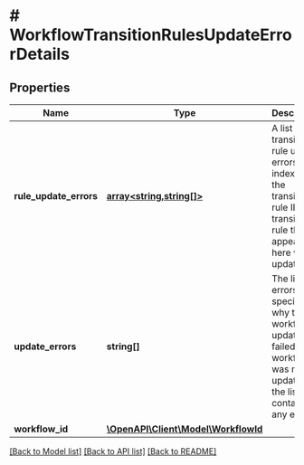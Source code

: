# # WorkflowTransitionRulesUpdateErrorDetails

## Properties

Name | Type | Description | Notes
------------ | ------------- | ------------- | -------------
**rule_update_errors** | [**array<string,string[]>**](Set.md) | A list of transition rule update errors, indexed by the transition rule ID. Any transition rule that appears here wasn&#39;t updated. |
**update_errors** | **string[]** | The list of errors that specify why the workflow update failed. The workflow was not updated if the list contains any entries. |
**workflow_id** | [**\OpenAPI\Client\Model\WorkflowId**](WorkflowId.md) |  |

[[Back to Model list]](../../README.md#models) [[Back to API list]](../../README.md#endpoints) [[Back to README]](../../README.md)
